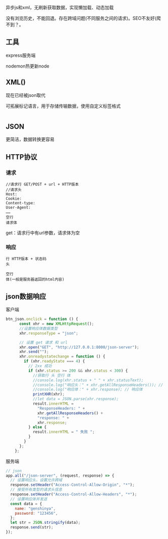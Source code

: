 异步js和xml，无刷新获取数据，实现懒加载、动态加载

没有浏览历史，不能回退。存在跨域问题(不同服务之间的请求)。SEO不友好(爬不到？。

## 工具

express服务端

nodemon热更新node

## XML()

现在已经被json取代

可拓展标记语言，用于存储传输数据，使用自定义标签格式

```xml

```



## JSON

更简洁，数据转换更容易

## HTTP协议

### 请求

```
//请求行 GET/POST + url + HTTP版本
//请求头
Host: 
Cookie:
Content-type:
User-Agent:
……
空行
请求体
```

get：请求行中有url参数，请求体为空

### 响应

```
行 HTTP版本 + 状态码
头

空行
体(一般是服务器返回的html内容)
```





## json数据响应

客户端

```js
btn_json.onclick = function () {
      const xhr = new XMLHttpRequest();
      //设置响应体数据类型
      xhr.responseType = "json";

      // 设置 get 请求 和 url
      xhr.open("GET", "http://127.0.0.1:8000/json-server");
      xhr.send("");
      xhr.onreadystatechange = function () {
        if (xhr.readyState === 4) {
          // 2xx 成功
          if (xhr.status >= 200 && xhr.status < 300) {
            //获取行 头 空行 体
            //console.log(xhr.status + " " + xhr.statusText);
            //console.log("响应头：" + xhr.getAllResponseHeaders()); // 所有响应头
            //console.log("响应体：" + xhr.response); // 响应体
            printXHR(xhr);
            //let data = JSON.parse(xhr.response);
            result.innerHTML =
              "ResponseHeaders: " +
              xhr.getAllResponseHeaders() +
              "response: " +
              xhr.response;
          } else {
            result.innerHTML = " 失败 ";
          }
        }
      };
    };
```

服务端

```js
// json
app.all("/json-server", (request, response) => {
  // 设置响应头，设置允许跨域
  response.setHeader("Access-Control-Allow-Origin", "*");
  // 接受所有类型的请求头信息
  response.setHeader("Access-Control-Allow-Headers", "*");
  // 设置响应体并发送
  const data = {
    name: "genshinya",
    password: "123456",
  };
  let str = JSON.stringify(data);
  response.send(str);
});
```

